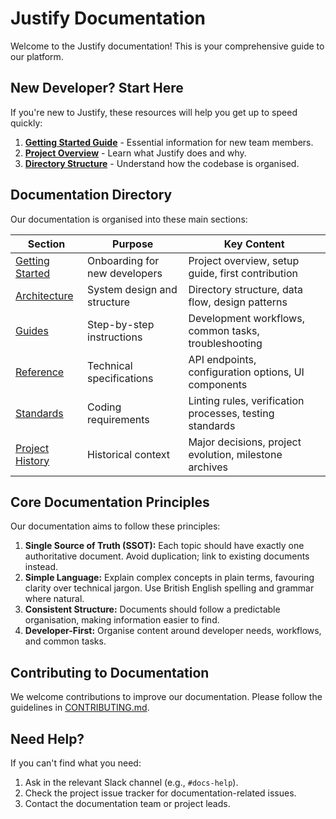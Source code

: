 # Justify Documentation

Welcome to the Justify documentation! This is your comprehensive guide to our platform.

## New Developer? Start Here

If you're new to Justify, these resources will help you get up to speed quickly:

1. **[Getting Started Guide](./getting-started/README.md)** - Essential information for new team members.
2. **[Project Overview](./getting-started/project-overview.md)** - Learn what Justify does and why.
3. **[Directory Structure](./architecture/directory-structure.md)** - Understand how the codebase is organised.

## Documentation Directory

Our documentation is organised into these main sections:

| Section                               | Purpose                       | Key Content                                              |
| ------------------------------------- | ----------------------------- | -------------------------------------------------------- |
| [Getting Started](./getting-started/) | Onboarding for new developers | Project overview, setup guide, first contribution        |
| [Architecture](./architecture/)       | System design and structure   | Directory structure, data flow, design patterns          |
| [Guides](./guides/)                   | Step-by-step instructions     | Development workflows, common tasks, troubleshooting     |
| [Reference](./reference/)             | Technical specifications      | API endpoints, configuration options, UI components      |
| [Standards](./standards/)             | Coding requirements           | Linting rules, verification processes, testing standards |
| [Project History](./project-history/) | Historical context            | Major decisions, project evolution, milestone archives   |

## Core Documentation Principles

Our documentation aims to follow these principles:

1.  **Single Source of Truth (SSOT):** Each topic should have exactly one authoritative document. Avoid duplication; link to existing documents instead.
2.  **Simple Language:** Explain complex concepts in plain terms, favouring clarity over technical jargon. Use British English spelling and grammar where natural.
3.  **Consistent Structure:** Documents should follow a predictable organisation, making information easier to find.
4.  **Developer-First:** Organise content around developer needs, workflows, and common tasks.

## Contributing to Documentation

We welcome contributions to improve our documentation. Please follow the guidelines in [CONTRIBUTING.md](./CONTRIBUTING.md).

## Need Help?

If you can't find what you need:

1. Ask in the relevant Slack channel (e.g., `#docs-help`).
2. Check the project issue tracker for documentation-related issues.
3. Contact the documentation team or project leads.
